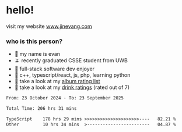 # hello!

visit my website www.jinevang.com

### who is this person?
- 🦦 my name is evan                                                                  
- 🫒 recently graduated CSSE student from UWB
- 🥕 full-stack software dev enjoyer
- 🍚 c++, typescript/react, js, php, learning python
- 🎹 take a look at my [album rating list](https://bit.ly/albumratings)
- 🧋 take a look at my [drink ratings](https://bit.ly/drinkratings) (rated out of 7)

<!---
jinevang/jinevang is a ✨ special ✨ repository because its `README.md` (this file) appears on your GitHub profile.
You can click the Preview link to take a look at your changes.
--->
<!--START_SECTION:waka-->

```txt
From: 23 October 2024 - To: 23 September 2025

Total Time: 206 hrs 31 mins

TypeScript    178 hrs 29 mins >>>>>>>>>>>>>>>>>>>>>----   82.21 %
Other         10 hrs 34 mins  >------------------------   04.87 %
```

<!--END_SECTION:waka-->
